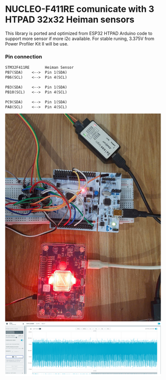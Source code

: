 #  NUCLEO-F411RE comunicate with 3 HTPAD 32x32 Heiman sensors
This library is ported and optimized from ESP32 HTPAD Arduino code to support more sensor if more i2c available.
For stable runing, 3.375V from Power Profiler Kit II will be use.
### Pin connection
```
STM32F411RE       Heiman Sensor
PB7(SDA)    <-->  Pin 1(SDA)
PB6(SCL)    <-->  Pin 4(SCL)

PB3(SDA)    <-->  Pin 1(SDA)
PB10(SCL)   <-->  Pin 4(SCL)

PC9(SDA)    <-->  Pin 1(SDA)
PA8(SCL)    <-->  Pin 4(SCL)
```

![App Screenshot](./images/im.jpg)
![App Screenshot](./images/chart.png)


